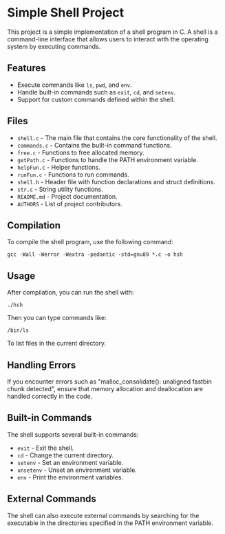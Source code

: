 <h1>Simple Shell Project</h1>
  <p>This project is a simple implementation of a shell program in C. A shell is a command-line interface that allows users to interact with the operating system by executing commands.</p>
  <h2>Features</h2>
  <ul>
    <li>Execute commands like <code>ls</code>, <code>pwd</code>, and <code>env</code>.</li>
    <li>Handle built-in commands such as <code>exit</code>, <code>cd</code>, and <code>setenv</code>.</li>
    <li>Support for custom commands defined within the shell.</li>
  </ul>
  <h2>Files</h2>
  <ul>
    <li><code>shell.c</code> - The main file that contains the core functionality of the shell.</li>
    <li><code>commands.c</code> - Contains the built-in command functions.</li>
    <li><code>free.c</code> - Functions to free allocated memory.</li>
    <li><code>getPath.c</code> - Functions to handle the PATH environment variable.</li>
    <li><code>helpFun.c</code> - Helper functions.</li>
    <li><code>runFun.c</code> - Functions to run commands.</li>
    <li><code>shell.h</code> - Header file with function declarations and struct definitions.</li>
    <li><code>str.c</code> - String utility functions.</li>
    <li><code>README.md</code> - Project documentation.</li>
    <li><code>AUTHORS</code> - List of project contributors.</li>
  </ul>
  <h2>Compilation</h2>
  <p>To compile the shell program, use the following command:</p>
  <pre><code>gcc -Wall -Werror -Wextra -pedantic -std=gnu89 *.c -o hsh</code></pre>
  <h2>Usage</h2>
  <p>After compilation, you can run the shell with:</p>
  <pre><code>./hsh</code></pre>
  <p>Then you can type commands like:</p>
  <pre><code>/bin/ls</code></pre>
  <p>To list files in the current directory.</p>
  <h2>Handling Errors</h2>
  <p>If you encounter errors such as "malloc_consolidate(): unaligned fastbin chunk detected", ensure that memory allocation and deallocation are handled correctly in the code.</p>
  <h2>Built-in Commands</h2>
  <p>The shell supports several built-in commands:</p>
  <ul>
    <li><code>exit</code> - Exit the shell.</li>
    <li><code>cd</code> - Change the current directory.</li>
    <li><code>setenv</code> - Set an environment variable.</li>
    <li><code>unsetenv</code> - Unset an environment variable.</li>
    <li><code>env</code> - Print the environment variables.</li>
  </ul>
  <h2>External Commands</h2>
  <p>The shell can also execute external commands by searching for the executable in the directories specified in the PATH environment variable.</p>
